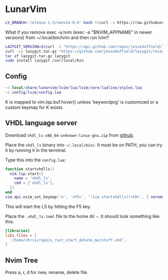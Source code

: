 # LunarVim

```bash
LV_BRANCH='release-1.3/neovim-0.9' bash <(curl -s https://raw.githubusercontent.com/LunarVim/LunarVim/release-1.3/neovim-0.9/utils/installer/install.sh)
```

What if you remove exec -a lvim (exec -a "$NVIM_APPNAME" in newer versions) from ~/.local/bin/lvim and then run lvim?

```bash
LAZYGIT_VERSION=$(curl -s "https://api.github.com/repos/jesseduffield/lazygit/releases/latest" | grep -Po '"tag_name": "v\K[^"]*')
curl -Lo lazygit.tar.gz "https://github.com/jesseduffield/lazygit/releases/latest/download/lazygit_${LAZYGIT_VERSION}_Linux_x86_64.tar.gz"
tar xf lazygit.tar.gz lazygit
sudo install lazygit /usr/local/bin
```

## Config

```lua
~/.local/share/lunarvim/lvim/lua/lvim/core/lualine/styles.lua
~/.config/lvim/config.lua
```

K is mapped to vim.lsp.buf.hover() unless 'keywordprg' is customized or a custom keymap for K exists.

## VHDL language server

Download `vhdl_ls-x86_64-unknown-linux-gnu.zip` from [github](https://github.com/VHDL-LS/rust_hdl/releases).

Place the `vhdl_ls` binary into `~/.local/bin/`. It must be on PATH, you can try it by running it in the terminal.

Type this into the `config.lua`:

```lua
function startvhdlls()
  vim.lsp.start({
    name = 'vhdl_ls',
    cmd = {'vhdl_ls'},
  })
end
vim.api.nvim_set_keymap('n', '<F5>', ':lua startvhdlls()<CR>', { noremap = true, silent = true })
```

This will start the LS by hitting the F5 key.

Place the `.vhdl_ls.toml` file to the home dir `~`. It should look something like this:

```toml
[libraries]
lib1.files = [
  '/home/chris/repo/x_rust_start_delete_me/stuff.vhd',
]
```

## Nvim Tree

Press a, r, d for new, rename, delete file.

